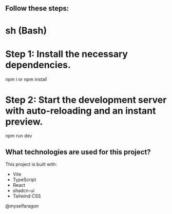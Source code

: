 

## Follow these steps:

# sh (Bash)

# Step 1: Install the necessary dependencies.
npm i or npm install

# Step 2: Start the development server with auto-reloading and an instant preview.
npm run dev



## What technologies are used for this project?

This project is built with:

- Vite
- TypeScript
- React
- shadcn-ui
- Tailwind CSS


@myselfaragon
